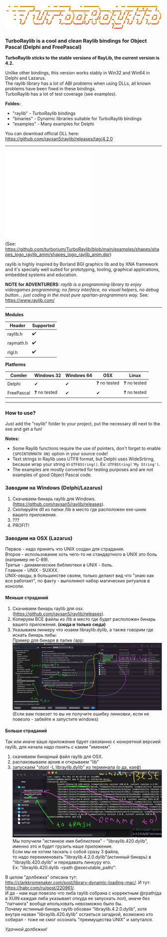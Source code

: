![TurboRaylib](logo/TurboRaylib.png)

### **TurboRaylib is a cool and clean Raylib bindings for Object Pascal (Delphi and FreePascal)**

**TurboRaylib sticks to the stable versions of RayLib, the current version is 4.2.**  

Unlike other bindings, this version works stably in Win32 and Win64 in Delphi and Lazarus.  
The raylib library has a lot of ABI problems when using DLLs, all known problems have been fixed in these bindings.  
TurboRaylib has a lot of test coverage (see examples).  

**Foldes:**
- "raylib" - TurboRaylib bindings
- "binaries" - Dynamic libraries suitable for TurboRaylib bindings
- "examples" - Many examples for Delphi

You can download official DLL here: https://github.com/raysan5/raylib/releases/tag/4.2.0  

---

![TurboRaylib](logo/raylib_logo_animation.gif)  
(See: https://github.com/turborium/TurboRaylib/blob/main/examples/shapes/shapes_logo_raylib_anim/shapes_logo_raylib_anim.dpr)

raylib is highly inspired by Borland BGI graphics lib and by XNA framework and it's specially well suited for prototyping, tooling, graphical applications, embedded systems and education.

**NOTE for ADVENTURERS:** *raylib is a programming library to enjoy videogames programming; no fancy interface, no visual helpers, no debug button... just coding in the most pure spartan-programmers way.* See: https://www.raylib.com/

---

**Modules**

Header     | Supported          |
---------  | ------------------ |
raylib.h   | :heavy_check_mark: |
raymath.h  | :heavy_check_mark: |
rlgl.h     | :heavy_check_mark: |

**Platforms**

Comiler     | Windows 32 | Windows 64 | OSX          | Linux        |
----------- | -------- | -------------| ------------ | ------------ |
Delphi      | ✔        | ✔           | ❓ no tested | ❓ no tested |
FreePascal  | ❓ no tested | ✔           | ✔       |❓ no tested |

---

### How to use?
Just add the "raylib" folder to your project, put the necessary dll next to the exe and get a fun!

**Notes:**
- Some Raylib functions require the use of pointers, don't forget to enable ```{$POINTERMATH ON}``` option in your source code! 
- Text strings in Raylib uses UTF8 format, but Delphi uses WideSrtirng, because wrap your string in ```UTF8String()```. Ex: ```UTF8String('My String')```.
- The examples are mostly converted for testing purposes and are not examples of good Object Pascal code.

### Заводим на Windows (Delphi/Lazarus)
1) Скачиваем бинарь raylib для Windows. (https://github.com/raysan5/raylib/releases).  
2) Скопируйте dll из папки /lib в место где расположен exe-шник вашего приложения.  
3) ???
4) PROFIT!  

### Заводим на OSX (Lazarus)
Первое - надо принять что UNIX создан для страдания.   
Второе - использование хоть чего-то не стандартного в UNIX это боль (например не С-89).  
Третье - динамические библиотеки в UNIX - боль.  
Главное - UNIX - SUXXX.  
UNIX-оводы, в большинстве своем, только делают вид что "знаю как все работает", по факту - выполняют набор магических ритуалов в консоли.

#### Меньше страданий
1) Скачиваем бинарь raylib для osx. (https://github.com/raysan5/raylib/releases).  
2) Копируем ВСЕ файлы из /lib в место где будет расположен бинарь вашего приложения. **(сюда и только сюда)**
3) Указываем линкеру что юзаем libraylib.dylib, а также говорим где искать бинарь либы:  
Пример для бинаря в папке /app:  
![TurboRaylib](logo/unix-way.png)  
(Если вам повезет то вы не получите ошибку линковки, если не повезло - забейте и запустите windows)

#### Больше страданий
Так или иначе ваше приложение бдует связяанно с конкретной версией raylib, для начала надо понять с каким "именем".
1) скачиваем бинарный файл raylib для OSX.
2) распаковываем архив и открываем "lib"
3) запускаем "otool -L libraylib.dylib" из терминала (о да, каеф)  
![TurboRaylib](logo/unix-way-hard.png)  
Мы получили "истинное имя библиотеки" - "libraylib.420.dylib", именно это и будет грузить наше приложение.   
Если мы не хотим таскать с собой сразу 3 файла,   
то надо переименовать "libraylib.4.2.0.dylib"(истинный бинарь) в "libraylib.420.dylib" и передавать линкуру его.   
Ex: "libraylib.420.dylib -rpath @executable_path/".    
  
В целом "долбежка" описана тут: http://clarkkromenaker.com/post/library-dynamic-loading-mac/. И тут: https://habr.com/ru/post/220961/.      
И да - нам еще повезло что либа raylib собрана с корректным @rpath(да в XUIN каждая либа указывает откуда ее запускать лол), иначе без "патчинга" вообще ипользовать невозможно было бы.     
Почему истинный бинарь raylib обозван "libraylib.4.2.0.dylib", хотя внутри назван "libraylib.420.dylib" остаеться загадкой, возможно кто собирал - тоже не смог осознать "преимущества UNIX" и запутался.  
  
*Удачной долбежки!*


